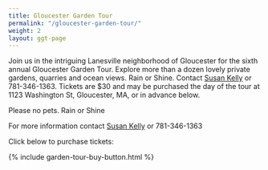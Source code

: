 ```yaml
---
title: Gloucester Garden Tour
permalink: "/gloucester-garden-tour/"
weight: 2
layout: ggt-page
---
```


Join us in the intriguing Lanesville neighborhood of Gloucester for the sixth annual Gloucester Garden Tour.  Explore more than a dozen lovely private gardens, quarries and ocean views.  Rain or Shine.  Contact [Susan Kelly](mailto:susan@generousgardeners.org) or 781-346-1363.  Tickets are $30 and may be purchased the day of the tour at 1123 Washington St, Gloucester, MA, or in advance below.

Please no pets.  Rain or Shine

For more information contact [Susan Kelly](mailto:susan@generousgardeners.org) or 781-346-1363

Click below to purchase tickets:

{% include garden-tour-buy-button.html %}
